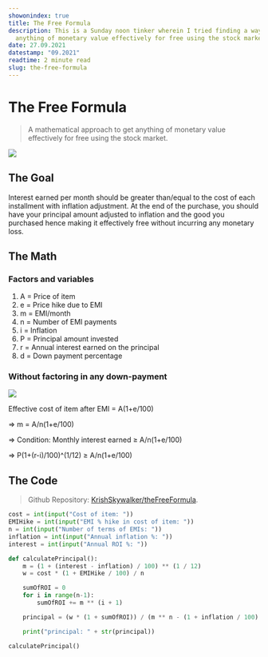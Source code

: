 ```yaml
---
showonindex: true
title: The Free Formula
description: This is a Sunday noon tinker wherein I tried finding a way to get
  anything of monetary value effectively for free using the stock market.
date: 27.09.2021
datestamp: "09.2021"
readtime: 2 minute read
slug: the-free-formula
---
```

# The Free Formula

> A mathematical approach to get anything of monetary value effectively for free using the stock market.

![](images/uploads/thefreeformula2.png)

## The Goal

Interest earned per month should be greater than/equal to the cost of each installment with inflation adjustment. At the end of the purchase, you should have your principal amount adjusted to inflation and the good you purchased hence making it effectively free without incurring any monetary loss.

## The Math

### Factors and variables

1. A = Price of item
2. e = Price hike due to EMI
3. m = EMI/month
4. n = Number of EMI payments
5. i = Inflation
6. P = Principal amount invested
7. r = Annual interest earned on the principal
8. d = Down payment percentage

### Without factoring in any down-payment

![](images/uploads/thefreeformula.png)

Effective cost of item after EMI = A(1+e/100)

⇒ m = A/n(1+e/100)

⇒ Condition: Monthly interest earned ≥ A/n(1+e/100)

⇒ P(1+(r-i)/100)^(1/12) ≥ A/n(1+e/100)

## The Code

> Github Repository: [KrishSkywalker/theFreeFormula](https://github.com/KrishSkywalker/theFreeFormula).

```python
cost = int(input("Cost of item: "))
EMIHike = int(input("EMI % hike in cost of item: "))
n = int(input("Number of terms of EMIs: "))
inflation = int(input("Annual inflation %: "))
interest = int(input("Annual ROI %: "))

def calculatePrincipal():
    m = (1 + (interest - inflation) / 100) ** (1 / 12)
    w = cost * (1 + EMIHike / 100) / n

    sumOfROI = 0
    for i in range(n-1):
        sumOfROI += m ** (i + 1)

    principal = (w * (1 + sumOfROI)) / (m ** n - (1 + inflation / 100) ** (1/12))

    print("principal: " + str(principal))

calculatePrincipal()